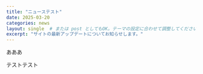```yaml
---
title: "ニューステスト"
date: 2025-03-20 
categories: news
layout: single  # または post としてもOK。テーマの設定に合わせて調整してください。
excerpt: "サイトの最新アップデートについてお知らせします。"
---
```

あああ

テストテスト